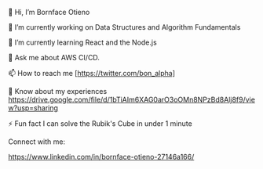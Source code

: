 👋 Hi, I’m Bornface Otieno

🔭 I’m currently working on Data Structures and Algorithm Fundamentals

🌱 I’m currently learning React and the Node.js

💬 Ask me about AWS CI/CD.

📫 How to reach me [https://twitter.com/bon_alpha]

📄 Know about my experiences https://drive.google.com/file/d/1bTiAIm6XAG0arO3oOMn8NPzBd8Alj8f9/view?usp=sharing

⚡ Fun fact I can solve the Rubik's Cube in under 1 minute


Connect with me:

https://www.linkedin.com/in/bornface-otieno-27146a166/
<!---
BON98/BON98 is a ✨ special ✨ repository because its `README.md` (this file) appears on your GitHub profile.
You can click the Preview link to take a look at your changes.
--->
